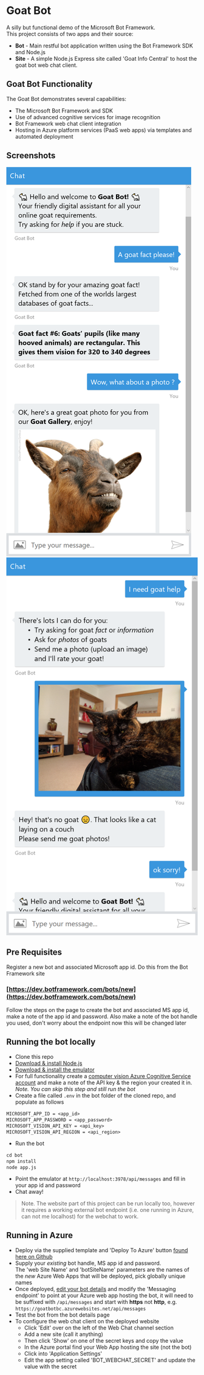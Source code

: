 # Goat Bot

A silly but functional demo of the Microsoft Bot Framework.  
This project consists of two apps and their source:
- **Bot** - Main restful bot application written using the Bot Framework SDK and Node.js
- **Site** - A simple Node.js Express site called 'Goat Info Central' to host the goat bot web chat client.

## Goat Bot Functionality
The Goat Bot demonstrates several capabilities:
- The Microsoft Bot Framework and SDK
- Use of advanced cognitive services for image recognition
- Bot Framework web chat client integration
- Hosting in Azure platform services (PaaS web apps) via templates and automated deployment 

## Screenshots
![chat1](chat1.png) ![chat2](chat2.png)

## Pre Requisites 
Register a new bot and associated Microsoft app id. Do this from the Bot Framework site  
### [https://dev.botframework.com/bots/new](https://dev.botframework.com/bots/new)  
Follow the steps on the page to create the bot and associated MS app id, make a note of the app id and password. Also make a note of the bot handle you used, don't worry about the endpoint now this will be changed later

## Running the bot locally
- Clone this repo
- [Download & install Node.js](https://nodejs.org/en/)
- [Download & install the emulator](https://github.com/Microsoft/BotFramework-Emulator/releases)
- For full functionality create a [computer vision Azure Cognitive Service account](https://docs.microsoft.com/en-us/azure/cognitive-services/cognitive-services-apis-create-account) and make a note of the API key & the region your created it in. *Note. You can skip this step and still run the bot*
- Create a file called `.env` in the bot folder of the cloned repo, and populate as follows
```
MICROSOFT_APP_ID = <app_id>
MICROSOFT_APP_PASSWORD = <app_password>
MICROSOFT_VISION_API_KEY = <api_key>
MICROSOFT_VISION_API_REGION = <api_region>
```
- Run the bot
```
cd bot
npm install
node app.js
```
- Point the emulator at `http://localhost:3978/api/messages` and fill in your app id and password
- Chat away!

> Note. The website part of this project can be run locally too, however it requires a working external bot endpoint (i.e. one running in Azure, can not me localhost) for the webchat to work. 


## Running in Azure
- Deploy via the supplied template and 'Deploy To Azure' button [found here on Github](https://github.com/benc-uk/goat-bot/tree/master/azure)
- Supply your *existing* bot handle, MS app id and password.  
The 'web Site Name' and 'botSiteName' parameters are the names of the *new* Azure Web Apps that will be deployed, pick globally unique names
- Once deployed, [edit your bot details](https://dev.botframework.com/bots) and modify the 'Messaging endpoint' to point at your Azure web app hosting the bot, it will need to be suffixed with `/api/messages` and start with **https** not **http**, e.g. `https://goatbotbc.azurewebsites.net/api/messages`
- Test the bot from the bot details page
- To configure the web chat client on the deployed website
  - Click 'Edit' over on the left of the Web Chat channel section
  - Add a new site (call it anything)
  - Then click 'Show' on one of the secret keys and copy the value
  - In the Azure portal find your Web App hosting the site (not the bot)
  - Click into 'Application Settings'
  - Edit the app setting called 'BOT_WEBCHAT_SECRET' and update the value with the secret

